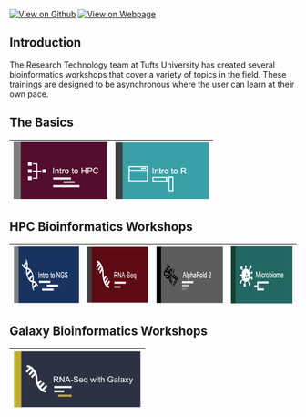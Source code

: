 [![View on Github](https://img.shields.io/badge/github-%23121011.svg?style=for-the-badge&logo=github&logoColor=white)](https://github.com/tuftsdatalab/Research_Technology_Bioinformatics)
[![View on Webpage](https://img.shields.io/badge/Google%20Chrome-4285F4?style=for-the-badge&logo=GoogleChrome&logoColor=white)](https://tuftsdatalab.github.io/Research_Technology_Bioinformatics/)

## Introduction

The Research Technology team at Tufts University has created several bioinformatics workshops that cover a variety of topics in the field. These trainings are designed to be asynchronous where the user can learn at their own pace. 

## The Basics
| [<img src="images/introHPC.png" alt="drawing" height="100"/>](https://tufts.app.box.com/s/x9aflewr2qw59pcbgcghbo9muykbi4ju)| [<img src="images/introR.png" alt="drawing" height="100"/>](https://bionomad.github.io/omicsCore/IntroToR/IntroToR.html)|
| - | - |

 

## HPC Bioinformatics Workshops

|[<img src="images/introNGS.png" alt="drawing" height="100"/>](https://tuftsdatalab.github.io/intro-to-ngs-bioinformatics/)  | [<img src="images/rnaseq.png" alt="drawing" height="100"/>](https://huoww07.github.io/Bioinformatics-for-RNA-Seq/) | [<img src="images/introAlphaFold2.png" alt="drawing" height="100"/>](https://tuftsdatalab.github.io/Intro_To_AlphaFold2/) | [<img src="images/microbiome.png" alt="drawing" height="100"/>](https://tuftsdatalab.github.io/Intro_To_AlphaFold2/) |
| - | - | - | - |

## Galaxy Bioinformatics Workshops

| [<img src="images/rnaseqGalaxy.png" alt="drawing" height="100"/>](https://tuftsdatalab.github.io/intro-to-rnaseq-with-galaxy/) |
| - |




